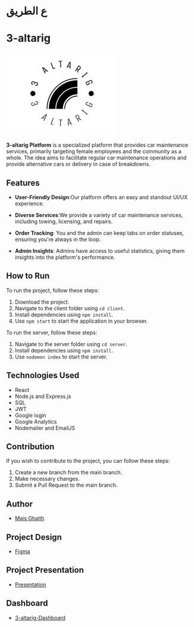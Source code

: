 # ع الطريق 
# 3-altarig

![3-altarig Logo](/Client/public/Images/logoo.png)

**3-altarig Platform** is a specialized platform that provides car maintenance services, primarily targeting female employees and the community as a whole. The idea aims to facilitate regular car maintenance operations and provide alternative cars or delivery in case of breakdowns.

## Features

- **User-Friendly Design**:Our platform offers an easy and standout UI/UX experience.

- **Diverse Services**:We provide a variety of car maintenance services, including towing, licensing, and repairs.

- **Order Tracking**: You and the admin can keep tabs on order statuses, ensuring you're always in the loop.

- **Admin Insights**: Admins have access to useful statistics, giving them insights into the platform's performance.

## How to Run

To run the project, follow these steps:

1. Download the project.
2. Navigate to the client folder using `cd client`.
3. Install dependencies using `npm install`.
4. Use `npm start` to start the application in your browser.

To run the server, follow these steps:

1. Navigate to the server folder using `cd server`.
2. Install dependencies using `npm install`.
3. Use `nodemon index` to start the server.

## Technologies Used

- React
- Node.js and Express.js
- SQL
- JWT 
- Google login
- Google Analytics
- Nodemailer and EmailJS

## Contribution

If you wish to contribute to the project, you can follow these steps:
1. Create a new branch from the main branch.
2. Make necessary changes.
3. Submit a Pull Request to the main branch.

## Author

- [Mais Ghaith](https://www.linkedin.com/in/mais-ghaith-791b33244/)

## Project Design

- [Figma](https://www.figma.com/file/IKsNpDaPXvRs9x7TWlVXv7/Master-piece?type=design)

## Project Presentation

- [Presentation](https://docs.google.com/presentation/d/12mTwJXUKw8r4XOYaEkWeG263cCLdZNU7/edit?usp=drive_link&ouid=114899545015884630346&rtpof=true&sd=true)

## Dashboard 
- [3-altarig-Dashboard](https://github.com/MaisGhaith/master-piece-dashboard.git)